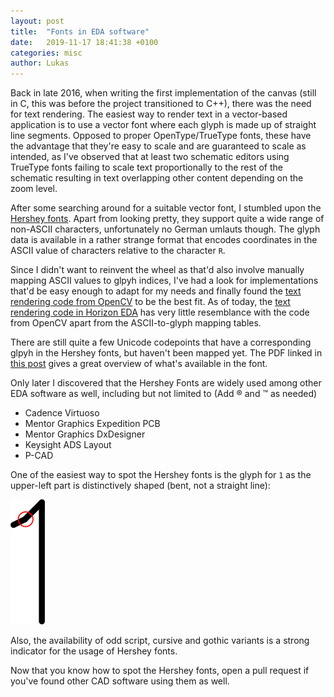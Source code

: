 ```yaml
---
layout: post
title:  "Fonts in EDA software"
date:   2019-11-17 18:41:38 +0100
categories: misc
author: Lukas
---
```


Back in late 2016, when writing the first implementation of the canvas 
(still in C, this was before the project transitioned to C++), there 
was the need for text rendering. The easiest way to render text in a 
vector-based application is to use a vector font where each glyph is 
made up of straight line segments. Opposed to proper OpenType/TrueType 
fonts, these have the advantage that they're easy to scale and are 
guaranteed to scale as intended, as I've observed that at least two 
schematic editors using TrueType fonts failing to scale text 
proportionally to the rest of the schematic resulting in text 
overlapping other content depending on the zoom level.

After some searching around for a suitable vector font, I stumbled upon 
the [Hershey fonts](https://en.wikipedia.org/wiki/Hershey_fonts). Apart 
from looking pretty, they support quite a wide range of non-ASCII 
characters, unfortunately no German umlauts though. The glyph data is 
available in a rather strange format that encodes coordinates in the 
ASCII value of characters relative to the character `R`.

Since I didn't want to reinvent the wheel as that'd also involve 
manually mapping ASCII values to glpyh indices, I've had a look for 
implementations that'd be easy enough to adapt for my needs and finally 
found the [text rendering code from OpenCV](https://github.com/opencv/opencv/blob/master/modules/imgproc/src/drawing.cpp#L2051)
to be the best fit. As of today, the
[text rendering code in Horizon EDA](https://github.com/horizon-eda/horizon/blob/master/src/util/text_data.cpp)
has very little resemblance with the code from OpenCV apart from the 
ASCII-to-glyph mapping tables.

There are still quite a few Unicode 
codepoints that have a corresponding glpyh in the Hershey fonts, but 
haven't been mapped yet. The PDF linked in [this post](http://scruss.com/blog/2014/05/02/forgive-me-a-v-hershey/)
gives a great overview of what's available  in the font. 

Only later I discovered that the Hershey Fonts are widely used among 
other EDA software as well, including but not limited to (Add ® and ™ 
as needed)

 - Cadence Virtuoso
 - Mentor Graphics Expedition PCB
 - Mentor Graphics DxDesigner
 - Keysight ADS Layout
 - P-CAD

One of the easiest way to spot the Hershey fonts is the glyph for 
`1` as the upper-left part is distinctively shaped (bent, not a 
straight line): 

![](/assets/hershey-1.png)

Also, the availability of odd script, cursive and 
gothic variants is a strong indicator for the usage of Hershey fonts. 

Now that you know how to spot the Hershey fonts, open a pull request if 
you've found other CAD software using them as well. 
